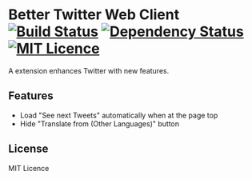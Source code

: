 # Better Twitter Web Client [![Build Status](https://travis-ci.org/shuymn/better-twitter-web-client.svg?branch=master)](https://travis-ci.org/shuymn/better-twitter-web-client) [![Dependency Status](https://beta.gemnasium.com/badges/github.com/shuymn/better-twitter-web-client.svg)](https://beta.gemnasium.com/projects/github.com/shuymn/better-twitter-web-client) [![MIT Licence](https://badges.frapsoft.com/os/mit/mit.svg?v=103)](https://github.com/shuymn/better-twitter-web-client/blob/master/LICENSE)

A extension enhances Twitter with new features.

## Features

- Load "See next Tweets" automatically when at the page top
- Hide "Translate from (Other Languages)" button

## License

MIT Licence
